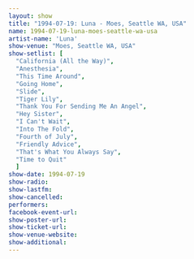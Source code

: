 ```yaml
---
layout: show
title: "1994-07-19: Luna - Moes, Seattle WA, USA"
name: 1994-07-19-luna-moes-seattle-wa-usa
artist-name: 'Luna'
show-venue: "Moes, Seattle WA, USA"
show-setlist: [
  "California (All the Way)",
  "Anesthesia",
  "This Time Around",
  "Going Home",
  "Slide",
  "Tiger Lily",
  "Thank You For Sending Me An Angel",
  "Hey Sister",
  "I Can't Wait",
  "Into The Fold",
  "Fourth of July",
  "Friendly Advice",
  "That's What You Always Say",
  "Time to Quit"
  ]
show-date: 1994-07-19
show-radio: 
show-lastfm: 
show-cancelled: 
performers: 
facebook-event-url: 
show-poster-url: 
show-ticket-url: 
show-venue-website: 
show-additional: 
---
```


